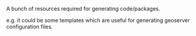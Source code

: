 A bunch of resources required for generating code/packages.

e.g. it could be some templates which are useful for generating geoserver configuration files.
